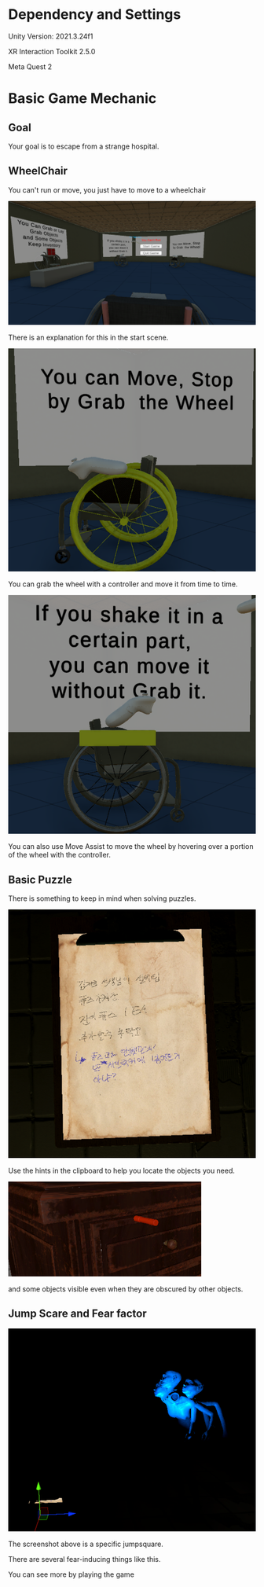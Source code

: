 
# Dependency and Settings

Unity Version: 2021.3.24f1

XR Interaction Toolkit 2.5.0

Meta Quest 2

# Basic Game Mechanic

## Goal

Your goal is to escape from a strange hospital.

## WheelChair

You can't run or move, you just have to move to a wheelchair

![startScene](./InGameScreenShot/StartScene.png)

There is an explanation for this in the start scene.

![WheelcChair](./InGameScreenShot/WheelGrab.png)

You can grab the wheel with a controller and move it from time to time.


![WheelcChairAssist](./InGameScreenShot/WheelAssist.png)

You can also use Move Assist to move the wheel by hovering over a portion of the wheel with the controller.

## Basic Puzzle

There is something to keep in mind when solving puzzles.

![Hint](./InGameScreenShot/HintClipBoard.png)

Use the hints in the clipboard to help you locate the objects you need.

![Hint](./InGameScreenShot/MarkedItem.png)

and some objects visible even when they are obscured by other objects.

## Jump Scare and Fear factor

![Hint](./InGameScreenShot/JumpScare.png)

The screenshot above is a specific jumpsquare.

There are several fear-inducing things like this.

You can see more by playing the game
